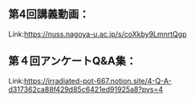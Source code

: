 ## 第4回講義動画：<br>
Link:https://nuss.nagoya-u.ac.jp/s/coXkby9LmnrtQgp

## 第４回アンケートQ&A集：<br>
Link:https://irradiated-pot-667.notion.site/4-Q-A-d317362ca88f429d85c6421ed91925a8?pvs=4
 
